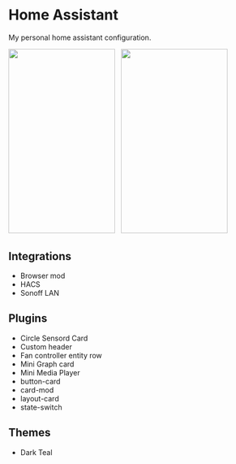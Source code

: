 # Home Assistant

My personal home assistant configuration.

<img src="https://i.ibb.co/pjd54qZ/5763-C956-0017-46-D3-92-DB-D12-FFBFF50-E2.jpg" width="209.95" height="363.35">&nbsp;&nbsp;&nbsp;<img src="https://i.ibb.co/4Sd9xHy/IMG-2800.jpg" width="209.95" height="363.35">

## Integrations

* Browser mod
* HACS
* Sonoff LAN

## Plugins

* Circle Sensord Card
* Custom header
* Fan controller entity row
* Mini Graph card
* Mini Media Player
* button-card
* card-mod
* layout-card
* state-switch

## Themes

* Dark Teal
